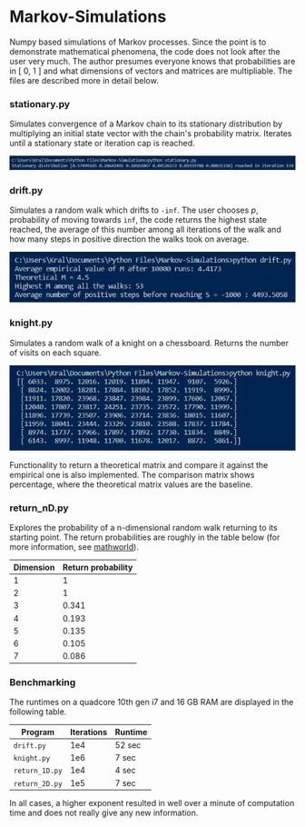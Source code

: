 # Markov-Simulations
Numpy based simulations of Markov processes. Since the point is to demonstrate mathematical phenomena, the code does not look after the user very much. The author presumes everyone knows that probabilities are in \[ 0, 1 \] and what dimensions of vectors and matrices are multipliable. The files are described more in detail below.

### stationary.py
Simulates convergence of a Markov chain to its stationary distribution by multiplying an initial state vector with the chain's probability matrix. Iterates until a stationary state or iteration cap is reached.

![Example output of *stationary.py*](img/stationary.png)

### drift.py
Simulates a random walk which drifts to `-inf`. The user chooses *p*, probability of moving towards `inf`, the code returns the highest state reached, the average of this number among all iterations of the walk and how many steps in positive direction the walks took on average.

![Example output of *drift.py*](img/drift.png)

### knight.py
Simulates a random walk of a knight on a chessboard. Returns the number of visits on each square.

![Example output of *knight.py*](img/knight.png)

Functionality to return a theoretical matrix and compare it against the empirical one is also implemented. The comparison matrix shows percentage, where the theoretical matrix values are the baseline.

### return_nD.py
Explores the probability of a n-dimensional random walk returning to its starting point. The return probabilities are roughly in the table below (for more information, see [mathworld](https://mathworld.wolfram.com/PolyasRandomWalkConstants.html)).

| Dimension | Return probability |
| ----------- | ----------- |
| 1 | 1 |
| 2 | 1 |
| 3 | 0.341 |
| 4 | 0.193 |
| 5 | 0.135 |
| 6 | 0.105 |
| 7 | 0.086 |

### Benchmarking
The runtimes on a quadcore 10th gen i7 and 16 GB RAM are displayed in the following table.

| Program | Iterations | Runtime |
| ------- | -------- | -------- |
| `drift.py` | 1e4 | 52 sec |
| `knight.py` | 1e6 | 7 sec |
| `return_1D.py` | 1e4 | 4 sec |
| `return_2D.py` | 1e5 | 7 sec |

In all cases, a higher exponent resulted in well over a minute of computation time and does not really give any new information.
